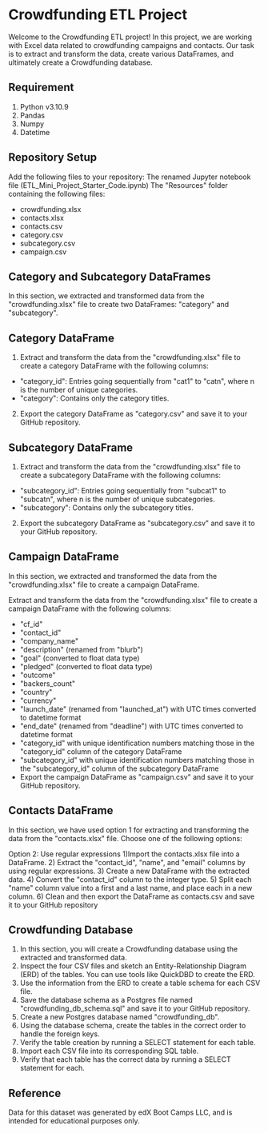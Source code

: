 # Crowdfunding ETL Project
Welcome to the Crowdfunding ETL project! In this project, we are working with Excel data related to crowdfunding campaigns and contacts. Our task is to extract and transform the data, create various DataFrames, and ultimately create a Crowdfunding database.

## Requirement
1) Python v3.10.9
2) Pandas 
3) Numpy
4) Datetime


## Repository Setup
Add the following files to your repository:
The renamed Jupyter notebook file (ETL_Mini_Project_Starter_Code.ipynb)
The "Resources" folder containing the following files:
* crowdfunding.xlsx
* contacts.xlsx
* contacts.csv
* category.csv
* subcategory.csv 
* campaign.csv

## Category and Subcategory DataFrames
In this section, we extracted and transformed data from the "crowdfunding.xlsx" file to create two DataFrames: "category" and "subcategory".

## Category DataFrame
1) Extract and transform the data from the "crowdfunding.xlsx" file to create a category DataFrame with the following columns:
* "category_id": Entries going sequentially from "cat1" to "catn", where n is the number of unique categories.
* "category": Contains only the category titles.
2) Export the category DataFrame as "category.csv" and save it to your GitHub repository.

## Subcategory DataFrame
1) Extract and transform the data from the "crowdfunding.xlsx" file to create a subcategory DataFrame with the following columns:
* "subcategory_id": Entries going sequentially from "subcat1" to "subcatn", where n is the number of unique subcategories.
* "subcategory": Contains only the subcategory titles.
2) Export the subcategory DataFrame as "subcategory.csv" and save it to your GitHub repository.

## Campaign DataFrame
In this section, we extracted and transformed the data from the "crowdfunding.xlsx" file to create a campaign DataFrame.

Extract and transform the data from the "crowdfunding.xlsx" file to create a campaign DataFrame with the following columns:
* "cf_id"
* "contact_id"
* "company_name"
* "description" (renamed from "blurb")
* "goal" (converted to float data type)
* "pledged" (converted to float data type)
* "outcome"
* "backers_count"
* "country"
* "currency"
* "launch_date" (renamed from "launched_at") with UTC times converted to datetime format
* "end_date" (renamed from "deadline") with UTC times converted to datetime format
* "category_id" with unique identification numbers matching those in the "category_id" column of the category DataFrame
* "subcategory_id" with unique identification numbers matching those in the "subcategory_id" column of the subcategory DataFrame
* Export the campaign DataFrame as "campaign.csv" and save it to your GitHub repository.

## Contacts DataFrame
In this section, we have used option 1 for extracting and transforming the data from the "contacts.xlsx" file. Choose one of the following options:

Option 2: Use regular expressions
1)Import the contacts.xlsx file into a DataFrame.
2) Extract the "contact_id", "name", and "email" columns by using regular expressions.
3) Create a new DataFrame with the extracted data.
4) Convert the "contact_id" column to the integer type.
5) Split each "name" column value into a first and a last name, and place each in a new column.
6) Clean and then export the DataFrame as contacts.csv and save it to your GitHub repository


## Crowdfunding Database
1) In this section, you will create a Crowdfunding database using the extracted and transformed data.
2) Inspect the four CSV files and sketch an Entity-Relationship Diagram (ERD) of the tables. You can use tools like QuickDBD to create the ERD.
3) Use the information from the ERD to create a table schema for each CSV file.
4) Save the database schema as a Postgres file named "crowdfunding_db_schema.sql" and save it to your GitHub repository.
5) Create a new Postgres database named "crowdfunding_db".
6) Using the database schema, create the tables in the correct order to handle the foreign keys.
7) Verify the table creation by running a SELECT statement for each table.
8) Import each CSV file into its corresponding SQL table.
9) Verify that each table has the correct data by running a SELECT statement for each.

## Reference
Data for this dataset was generated by edX Boot Camps LLC, and is intended for educational purposes only.
